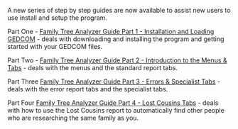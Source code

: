 A new series of step by step guides are now available to assist new users to use install and setup the program.

Part One - [Family Tree Analyzer Guide Part 1 - Installation and Loading GEDCOM](Family%20Tree%20Analyzer%20Guide%20Part%201%20-%20Installation%20and%20Loading%20GEDCOM.pdf) - deals with downloading and installing the program and getting started with your GEDCOM files.

Part Two - [Family Tree Analyzer Guide Part 2 - Introduction to the Menus & Tabs](Family%20Tree%20Analyzer%20Guide%20Part%202%20-%20Introduction%20to%20the%20Menus%20%26%20Tabs.pdf) - deals with the menus and the standard report tabs.

Part Three [Family Tree Analyzer Guide Part 3 - Errors & Specialist Tabs](Family%20Tree%20Analyzer%20Guide%20Part%203%20-%20Errors%20%26%20Specialist%20Tabs.pdf) - deals with the error report tabs and the specialist tabs.

Part Four [Family Tree Analyzer Guide Part 4 - Lost Cousins Tabs](Family%20Tree%20Analyzer%20Lost%20CousinsGuide.pdf) - deals with how to use the Lost Cousins report to automatically find other people who are researching the same family as you.
